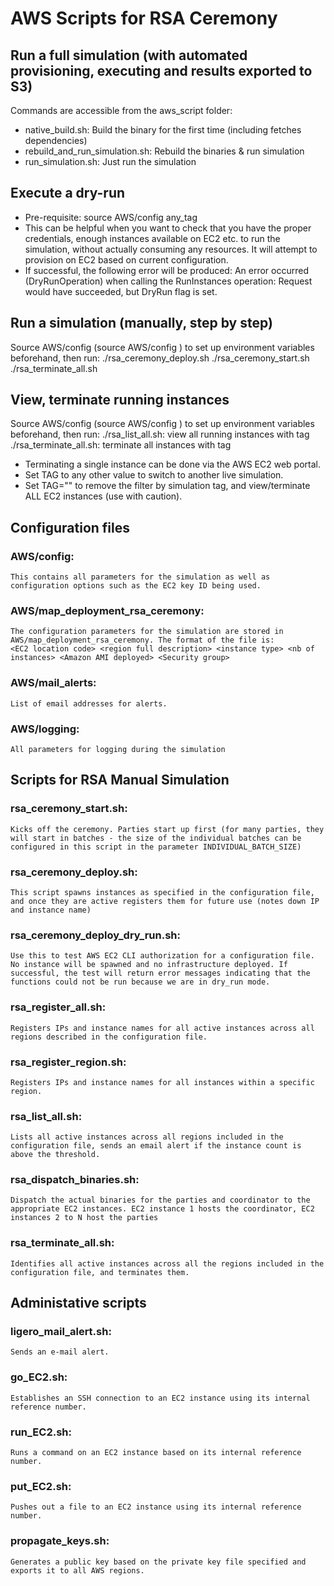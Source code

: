 # AWS Scripts for RSA Ceremony 

## Run a full simulation (with automated provisioning, executing and results exported to S3)
Commands are accessible from the aws_script folder:
- native_build.sh: Build the binary for the first time (including fetches dependencies)
- rebuild_and_run_simulation.sh: Rebuild the binaries & run simulation
- run_simulation.sh: Just run the simulation

## Execute a dry-run
- Pre-requisite: source AWS/config any_tag
- This can be helpful when you want to check that you have the proper credentials, enough instances available on EC2 etc. to run the simulation, without actually consuming any resources. It will attempt to provision on EC2 based on current configuration.
- If successful, the following error will be produced: An error occurred (DryRunOperation) when calling the RunInstances operation: Request would have succeeded, but DryRun flag is set.

## Run a simulation (manually, step by step)
Source AWS/config (source AWS/config <tag>) to set up environment variables beforehand, then run:
   ./rsa_ceremony_deploy.sh
   ./rsa_ceremony_start.sh
   ./rsa_terminate_all.sh 

## View, terminate running instances
Source AWS/config (source AWS/config <tag>) to set up environment variables beforehand, then run:
   ./rsa_list_all.sh: view all running instances with tag <tag>
   ./rsa_terminate_all.sh: terminate all instances with tag <tag>

   - Terminating a single instance can be done via the AWS EC2 web portal.
   - Set TAG to any other value to switch to another live simulation.
   - Set TAG="" to remove the filter by simulation tag, and view/terminate ALL EC2 instances (use with caution).

## Configuration files

### AWS/config:
    This contains all parameters for the simulation as well as configuration options such as the EC2 key ID being used. 
    
### AWS/map_deployment_rsa_ceremony:
    The configuration parameters for the simulation are stored in AWS/map_deployment_rsa_ceremony. The format of the file is:
    <EC2 location code> <region full description> <instance type> <nb of instances> <Amazon AMI deployed> <Security group>

### AWS/mail_alerts:
    List of email addresses for alerts. 

### AWS/logging:
    All parameters for logging during the simulation

## Scripts for RSA Manual Simulation

### rsa_ceremony_start.sh:
    Kicks off the ceremony. Parties start up first (for many parties, they will start in batches - the size of the individual batches can be configured in this script in the parameter INDIVIDUAL_BATCH_SIZE)

### rsa_ceremony_deploy.sh:
    This script spawns instances as specified in the configuration file, and once they are active registers them for future use (notes down IP and instance name)

### rsa_ceremony_deploy_dry_run.sh:
    Use this to test AWS EC2 CLI authorization for a configuration file. No instance will be spawned and no infrastructure deployed. If successful, the test will return error messages indicating that the functions could not be run because we are in dry_run mode.

### rsa_register_all.sh:
    Registers IPs and instance names for all active instances across all regions described in the configuration file.

### rsa_register_region.sh:
    Registers IPs and instance names for all instances within a specific region.

### rsa_list_all.sh:
    Lists all active instances across all regions included in the configuration file, sends an email alert if the instance count is above the threshold.

### rsa_dispatch_binaries.sh:
    Dispatch the actual binaries for the parties and coordinator to the appropriate EC2 instances. EC2 instance 1 hosts the coordinator, EC2 instances 2 to N host the parties

### rsa_terminate_all.sh:
    Identifies all active instances across all the regions included in the configuration file, and terminates them.

## Administative scripts

### ligero_mail_alert.sh:
    Sends an e-mail alert.

### go_EC2.sh:
    Establishes an SSH connection to an EC2 instance using its internal reference number.

### run_EC2.sh:
    Runs a command on an EC2 instance based on its internal reference number.

### put_EC2.sh:
    Pushes out a file to an EC2 instance using its internal reference number.

### propagate_keys.sh:
    Generates a public key based on the private key file specified and exports it to all AWS regions.
